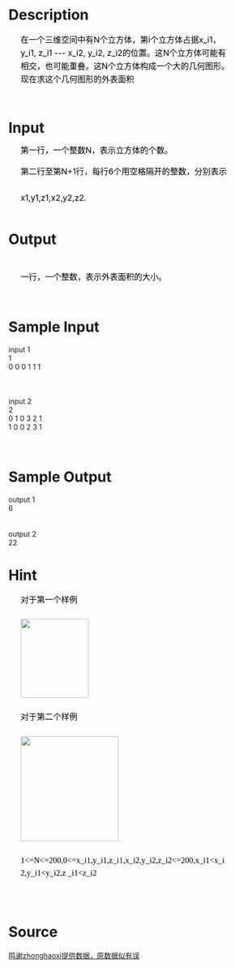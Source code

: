 
# Description

<div class="content"><div style="margin: 6pt 44.9pt 0pt 18pt; line-height: 19.5pt" align="left"><span style="font-size: medium"><span style="color: black">在一个三维空间中有</span><span style="color: black">N</span><span style="color: black">个立方体，第</span><span style="color: black">i</span><span style="color: black">个立方体占据</span><span style="color: black">x_i1</span><span style="color: black">，</span><span style="color: black">y_i1, z_i1 --- x_i2, y_i2, z_i2</span><span style="color: black">的位置。这</span><span style="color: black">N</span><span style="color: black">个立方体可能有相交，也可能重叠。这</span><span style="color: black">N</span><span style="color: black">个立方体构</span><span style="color: black">成一个大的几何图形。现在求这个几何图形的外表面积</span></span></div>
<div style="margin: 0cm -1.1pt 0pt 0cm; line-height: 10pt" align="left"><span style="font-size: medium"><span style="color: black"> </span></span></div>
<div style="margin: 0cm -1.1pt 0pt 0cm; line-height: 10pt" align="left"><span style="font-size: medium"><span style="color: black"> </span></span></div></div>

# Input

<div class="content"><div style="margin: 5pt -3pt 0pt 18pt; line-height: 12pt" align="left"><span style="font-size: medium"><span style="color: black">第一行，一个整数</span><span style="color: black">N</span><span style="color: black">，表示立方体的个数。</span></span></div>
<div style="margin: 6pt 44.9pt 0pt 18pt; line-height: 39pt"><span style="font-size: medium"><span style="color: black">第二行至第</span><span style="color: black">N+1</span><span style="color: black">行，每行</span><span style="color: black">6</span><span style="color: black">个用空格隔开的整数，分别表示</span><span style="color: black">x1,y1,z1,x2,y2,z2. </span></span></div></div>

# Output

<div class="content"><p> </p>
<div style="margin: 5pt -3pt 0pt 18pt; line-height: 12pt" align="left"><span style="font-size: medium"><span style="color: black">一行，一个整数，表示外表面积的大小。</span></span></div>
<div style="margin: 0cm -1.1pt 0pt 0cm; line-height: 10pt" align="left"><span style="font-size: medium"><span style="color: black"> </span></span></div>
<div style="margin: 0cm -1.1pt 0pt 0cm; line-height: 10pt" align="left"><span style="font-size: medium"><span style="color: black"> </span></span></div>
<div style="margin: 0cm -1.1pt 0pt 0cm; line-height: 6pt" align="left"><span style="font-size: medium"><span style="color: black"> </span></span></div></div>

# Sample Input

<div class="content"><span class="sampledata">input 1<br/>
1 <br/>
0  0 0 1 1 1<br/>
 <br/>
 <br/>
<br/>
input 2<br/>
2 <br/>
0  1 0 3 2 1<br/>
1  0 0 2 3 1<br/>
<br/>
 <br/>
 </span></div>

# Sample Output

<div class="content"><span class="sampledata">output 1<br/>
6 <br/>
<br/>
<br/>
output 2<br/>
22</span></div>

# Hint

<div class="content"><p></p><p class="MsoNormal" style="margin: 6pt 52.2pt 0pt 18pt; line-height: 19pt; mso-line-height-rule: exactly; mso-layout-grid-align: none"><span lang="EN-US" style="font-size: 12pt; color: black; font-family: &#34;Arial Unicode MS&#34;; mso-font-kerning: 0pt"><font face="Times New Roman">对于第一个样例</font></span></p><br/>
<p class="MsoNormal" style="margin: 6pt 52.2pt 0pt 18pt; line-height: 19pt; mso-line-height-rule: exactly; mso-layout-grid-align: none"><span lang="EN-US" style="font-size: 12pt; color: black; font-family: &#34;Arial Unicode MS&#34;; mso-font-kerning: 0pt"><font face="Times New Roman"><img height="156" alt="" width="134" src="/source/bzoj/3234/img/aHR0cHM6Ly9seWRzeS5jb20vSnVkZ2VPbmxpbmUvdXBsb2FkLzIwMTMwNi8xKDUpLmpwZw==.jpg"/></font></span></p><br/>
<p class="MsoNormal" style="margin: 6pt 52.2pt 0pt 18pt; line-height: 19pt; mso-line-height-rule: exactly; mso-layout-grid-align: none"><span lang="EN-US" style="font-size: 12pt; color: black; font-family: &#34;Arial Unicode MS&#34;; mso-font-kerning: 0pt"><font face="Times New Roman">对于第二个样例</font></span></p><br/>
<p class="MsoNormal" style="margin: 6pt 52.2pt 0pt 18pt; line-height: 19pt; mso-line-height-rule: exactly; mso-layout-grid-align: none"><span lang="EN-US" style="font-size: 12pt; color: black; font-family: &#34;Arial Unicode MS&#34;; mso-font-kerning: 0pt"><font face="Times New Roman"><img height="207" alt="" width="193" src="/source/bzoj/3234/img/aHR0cHM6Ly9seWRzeS5jb20vSnVkZ2VPbmxpbmUvdXBsb2FkLzIwMTMwNi8yKDIpLmpwZw==.jpg"/></font></span></p><br/>
<p class="MsoNormal" style="margin: 6pt 52.2pt 0pt 18pt; line-height: 19pt; mso-line-height-rule: exactly; mso-layout-grid-align: none"><span lang="EN-US" style="font-size: 12pt; color: black; font-family: &#34;Arial Unicode MS&#34;; mso-font-kerning: 0pt"><font face="Times New Roman">1&lt;=N&lt;=200,0&lt;=x_i1,y_i1,z_i1,x_i2,y_i2,z_i2&lt;=200,x_i1&lt;x_i2,y_i1&lt;y_i2,z _i1&lt;z_i2 <o:p></o:p></font></span></p><br/>
<p class="MsoNormal" align="left" style="margin: 0cm -1.1pt 0pt 0cm; line-height: 10pt; text-align: left; mso-line-height-rule: exactly; mso-layout-grid-align: none"><span lang="EN-US" style="font-size: 10pt; color: black; mso-font-kerning: 0pt; mso-bidi-font-size: 12.0pt"><span style="mso-spacerun: yes"><font face="Times New Roman"> </font></span><o:p></o:p></span></p><br/>
<p></p><p></p></div>

# Source

<div class="content"><p><a href="problemset.php?search=鸣谢zhonghaoxi提供数据，原数据似有误">鸣谢zhonghaoxi提供数据，原数据似有误</a></p></div>

